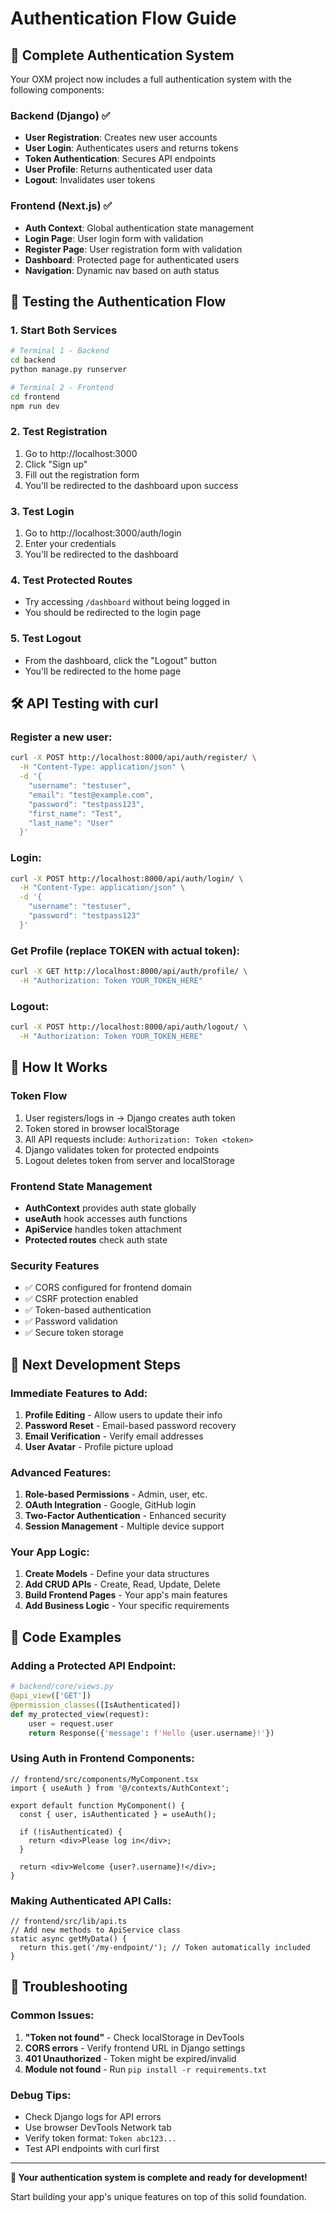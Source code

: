 # Authentication Flow Guide

## 🔐 Complete Authentication System

Your OXM project now includes a full authentication system with the following components:

### Backend (Django) ✅
- **User Registration**: Creates new user accounts
- **User Login**: Authenticates users and returns tokens
- **Token Authentication**: Secures API endpoints
- **User Profile**: Returns authenticated user data
- **Logout**: Invalidates user tokens

### Frontend (Next.js) ✅
- **Auth Context**: Global authentication state management
- **Login Page**: User login form with validation
- **Register Page**: User registration form with validation
- **Dashboard**: Protected page for authenticated users
- **Navigation**: Dynamic nav based on auth status

## 🚀 Testing the Authentication Flow

### 1. Start Both Services
```bash
# Terminal 1 - Backend
cd backend
python manage.py runserver

# Terminal 2 - Frontend  
cd frontend
npm run dev
```

### 2. Test Registration
1. Go to http://localhost:3000
2. Click "Sign up" 
3. Fill out the registration form
4. You'll be redirected to the dashboard upon success

### 3. Test Login
1. Go to http://localhost:3000/auth/login
2. Enter your credentials
3. You'll be redirected to the dashboard

### 4. Test Protected Routes
- Try accessing `/dashboard` without being logged in
- You should be redirected to the login page

### 5. Test Logout
- From the dashboard, click the "Logout" button
- You'll be redirected to the home page

## 🛠 API Testing with curl

### Register a new user:
```bash
curl -X POST http://localhost:8000/api/auth/register/ \
  -H "Content-Type: application/json" \
  -d '{
    "username": "testuser",
    "email": "test@example.com", 
    "password": "testpass123",
    "first_name": "Test",
    "last_name": "User"
  }'
```

### Login:
```bash
curl -X POST http://localhost:8000/api/auth/login/ \
  -H "Content-Type: application/json" \
  -d '{
    "username": "testuser",
    "password": "testpass123"
  }'
```

### Get Profile (replace TOKEN with actual token):
```bash
curl -X GET http://localhost:8000/api/auth/profile/ \
  -H "Authorization: Token YOUR_TOKEN_HERE"
```

### Logout:
```bash
curl -X POST http://localhost:8000/api/auth/logout/ \
  -H "Authorization: Token YOUR_TOKEN_HERE"
```

## 🔧 How It Works

### Token Flow
1. User registers/logs in → Django creates auth token
2. Token stored in browser localStorage
3. All API requests include: `Authorization: Token <token>`
4. Django validates token for protected endpoints
5. Logout deletes token from server and localStorage

### Frontend State Management
- **AuthContext** provides auth state globally
- **useAuth** hook accesses auth functions
- **ApiService** handles token attachment
- **Protected routes** check auth state

### Security Features
- ✅ CORS configured for frontend domain
- ✅ CSRF protection enabled
- ✅ Token-based authentication
- ✅ Password validation
- ✅ Secure token storage

## 🎯 Next Development Steps

### Immediate Features to Add:
1. **Profile Editing** - Allow users to update their info
2. **Password Reset** - Email-based password recovery  
3. **Email Verification** - Verify email addresses
4. **User Avatar** - Profile picture upload

### Advanced Features:
1. **Role-based Permissions** - Admin, user, etc.
2. **OAuth Integration** - Google, GitHub login
3. **Two-Factor Authentication** - Enhanced security
4. **Session Management** - Multiple device support

### Your App Logic:
1. **Create Models** - Define your data structures
2. **Add CRUD APIs** - Create, Read, Update, Delete
3. **Build Frontend Pages** - Your app's main features
4. **Add Business Logic** - Your specific requirements

## 📝 Code Examples

### Adding a Protected API Endpoint:
```python
# backend/core/views.py
@api_view(['GET'])
@permission_classes([IsAuthenticated])
def my_protected_view(request):
    user = request.user
    return Response({'message': f'Hello {user.username}!'})
```

### Using Auth in Frontend Components:
```tsx
// frontend/src/components/MyComponent.tsx
import { useAuth } from '@/contexts/AuthContext';

export default function MyComponent() {
  const { user, isAuthenticated } = useAuth();
  
  if (!isAuthenticated) {
    return <div>Please log in</div>;
  }
  
  return <div>Welcome {user?.username}!</div>;
}
```

### Making Authenticated API Calls:
```tsx
// frontend/src/lib/api.ts
// Add new methods to ApiService class
static async getMyData() {
  return this.get('/my-endpoint/'); // Token automatically included
}
```

## 🐛 Troubleshooting

### Common Issues:
1. **"Token not found"** - Check localStorage in DevTools
2. **CORS errors** - Verify frontend URL in Django settings
3. **401 Unauthorized** - Token might be expired/invalid
4. **Module not found** - Run `pip install -r requirements.txt`

### Debug Tips:
- Check Django logs for API errors
- Use browser DevTools Network tab
- Verify token format: `Token abc123...`
- Test API endpoints with curl first

---

**🎉 Your authentication system is complete and ready for development!**

Start building your app's unique features on top of this solid foundation.
